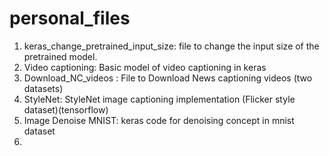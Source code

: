 # personal_files
1. keras_change_pretrained_input_size: file to change the input size of the pretrained model.
2. Video captioning: Basic model of video captioning in keras
3. Download_NC_videos : File to Download News captioning videos (two datasets)
4. StyleNet: StyleNet image captioning implementation (Flicker style dataset)(tensorflow)
5. Image Denoise MNIST: keras code for denoising concept in mnist dataset
6. 
